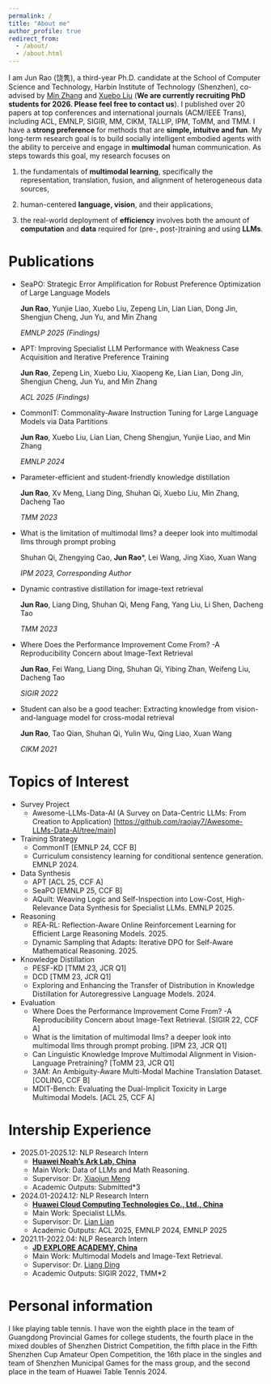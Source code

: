 ```yaml
---
permalink: /
title: "About me"
author_profile: true
redirect_from: 
  - /about/
  - /about.html
---
```

I am Jun Rao (饶隽), a third-year Ph.D. candidate at the School of Computer Science and Technology, Harbin Institute of Technology (Shenzhen), co-advised by [Min Zhang](https://zhangmin-nlp-ai.github.io/) and [Xuebo Liu](https://sunbowliu.github.io/) (**We are currently recruiting PhD students for 2026. Please feel free to contact us**).
I published over 20 papers at top conferences and international journals (ACM/IEEE Trans), including ACL, EMNLP, SIGIR, MM, CIKM, TALLIP, IPM, ToMM, and TMM. I have a **strong preference** for methods that are **simple, intuitve and fun**.
My long-term research goal is to build socially intelligent embodied agents with the ability to perceive and engage in **multimodal** human communication. 
As steps towards this goal, my research focuses on 

1) the fundamentals of **multimodal learning**, specifically the representation, translation, fusion, and alignment of heterogeneous data sources,
   
2) human-centered **language, vision**, and their applications,
 
3) the real-world deployment of **efficiency** involves both the amount of **computation** and **data** required for (pre-, post-)training and using **LLMs**. 

# Publications

- SeaPO: Strategic Error Amplification for Robust Preference Optimization of Large Language Models

  **Jun Rao**, Yunjie Liao, Xuebo Liu, Zepeng Lin, Lian Lian, Dong Jin, Shengjun Cheng, Jun Yu, and Min Zhang

  *EMNLP 2025 (Findings)*
  
- APT: Improving Specialist LLM Performance with Weakness Case Acquisition and Iterative Preference Training
  
  **Jun Rao**, Zepeng Lin, Xuebo Liu, Xiaopeng Ke, Lian Lian, Dong Jin, Shengjun Cheng, Jun Yu, and Min Zhang

  *ACL 2025 (Findings)*

  
- CommonIT: Commonality-Aware Instruction Tuning for Large Language Models via Data Partitions
  
  **Jun Rao**, Xuebo Liu, Lian Lian, Cheng Shengjun, Yunjie Liao, and Min Zhang

  *EMNLP 2024*
  
- Parameter-efficient and student-friendly knowledge distillation
  
  **Jun Rao**, Xv Meng, Liang Ding, Shuhan Qi, Xuebo Liu, Min Zhang, Dacheng Tao
  
  *TMM 2023*

- What is the limitation of multimodal llms? a deeper look into multimodal llms through prompt probing
  
  Shuhan Qi, Zhengying Cao, **Jun Rao***, Lei Wang, Jing Xiao, Xuan Wang
  
  *IPM 2023, Corresponding Author*

- Dynamic contrastive distillation for image-text retrieval 
  
  **Jun Rao**, Liang Ding, Shuhan Qi, Meng Fang, Yang Liu, Li Shen, Dacheng Tao

  *TMM 2023*
- Where Does the Performance Improvement Come From? -A Reproducibility Concern about Image-Text Retrieval

  **Jun Rao**, Fei Wang, Liang Ding, Shuhan Qi, Yibing Zhan, Weifeng Liu, Dacheng Tao

  *SIGIR 2022*
- Student can also be a good teacher: Extracting knowledge from vision-and-language model for cross-modal retrieval

  **Jun Rao**, Tao Qian, Shuhan Qi, Yulin Wu, Qing Liao, Xuan Wang
  
  *CIKM 2021*

# Topics of Interest
- Survey Project
  - Awesome-LLMs-Data-AI (A Survey on Data-Centric LLMs: From Creation to Application) [https://github.com/raojay7/Awesome-LLMs-Data-AI/tree/main] 
- Training Strategy
  - CommonIT [EMNLP 24, CCF B]
  - Curriculum consistency learning for conditional sentence generation. EMNLP 2024.
- Data Synthesis
  - APT [ACL 25, CCF A]
  - SeaPO [EMNLP 25, CCF B]
  - AQuilt: Weaving Logic and Self-Inspection into Low-Cost, High-Relevance Data Synthesis for Specialist LLMs. EMNLP 2025.
- Reasoning
  - REA-RL: Reflection-Aware Online Reinforcement Learning for Efficient Large Reasoning Models. 2025.
  - Dynamic Sampling that Adapts: Iterative DPO for Self-Aware Mathematical Reasoning. 2025.
- Knowledge Distillation
  - PESF-KD [TMM 23, JCR Q1]
  - DCD [TMM 23, JCR Q1]
  - Exploring and Enhancing the Transfer of Distribution in Knowledge Distillation for Autoregressive Language Models. 2024.
- Evaluation
  - Where Does the Performance Improvement Come From? -A Reproducibility Concern about Image-Text Retrieval. [SIGIR 22, CCF A]
  - What is the limitation of multimodal llms? a deeper look into multimodal llms through prompt probing. [IPM 23, JCR Q1]
  - Can Linguistic Knowledge Improve Multimodal Alignment in Vision-Language Pretraining? [ToMM 23, JCR Q1]
  - 3AM: An Ambiguity-Aware Multi-Modal Machine Translation Dataset. [COLING, CCF B]
  - MDIT-Bench: Evaluating the Dual-Implicit Toxicity in Large Multimodal Models. [ACL 25, CCF A]

# Intership Experience
* 2025.01-2025.12: NLP Research Intern
  * [**Huawei Noah’s Ark Lab, China**]()
  * Main Work: Data of LLMs and Math Reasoning.
  * Supervisor: Dr. [Xiaojun Meng](https://scholar.google.com.sg/citations?hl=en&user=t4n9MqkAAAAJ&view_op=list_works&sortby=pubdate)
  * Academic Outputs: Submitted\*3
* 2024.01-2024.12: NLP Research Intern
  * [**Huawei Cloud Computing Technologies Co., Ltd., China**]()
  * Main Work: Specialist LLMs.
  * Supervisor: Dr. [Lian Lian]()
  * Academic Outputs: ACL 2025, EMNLP 2024, EMNLP 2025
* 2021.11-2022.04: NLP Research Intern
  * [**JD EXPLORE ACADEMY, China**]()
  * Main Work: Multimodal Models and Image-Text Retrieval.
  * Supervisor: Dr. [Liang Ding](https://scholar.google.com.hk/citations?hl=zh-CN&user=lFCLvOAAAAAJ&view_op=list_works&sortby=pubdate)
  * Academic Outputs: SIGIR 2022, TMM\*2


# Personal information

I like playing table tennis. I have won the eighth place in the team of Guangdong Provincial Games for college students, the fourth place in the mixed doubles of Shenzhen District Competition, the fifth place in the Fifth Shenzhen Cup Amateur Open Competition, the 16th place in the singles and team of Shenzhen Municipal Games for the mass group, and the second place in the team of Huawei Table Tennis 2024.
  
